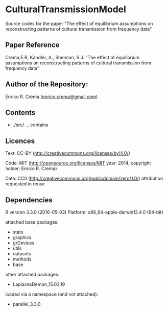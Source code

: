 # CulturalTransmissionModel
Source codes for the paper "The effect of equilibrium assumptions on reconstructing patterns of cultural transmission from frequency data"

## Paper Reference 
Crema,E.R, Kandler, A., Shennan, S.J. "The effect of equilibrium assumptions on reconstructing patterns of cultural transmission from frequency data"

## Author of the Repository:
Enrico R. Crema (enrico.crema@gmail.com)

## Contents
* ./src/ ... contains 


## Licences
Text: CC-BY (http://creativecommons.org/licenses/by/4.0/)

Code: MIT (http://opensource.org/licenses/MIT year: 2014, copyright holder: Enrico R. Crema)

Data: CC0 (http://creativecommons.org/publicdomain/zero/1.0/) attribution requested in reuse

## Dependencies
R version 3.3.0 (2016-05-03)
Platform: x86_64-apple-darwin13.4.0 (64-bit)

attached base packages:
* stats
* graphics
* grDevices
* utils
* datasets
* methods
* base    

other attached packages:
* LaplacesDemon_15.03.19

loaded via a namespace (and not attached):
* parallel_3.3.0
